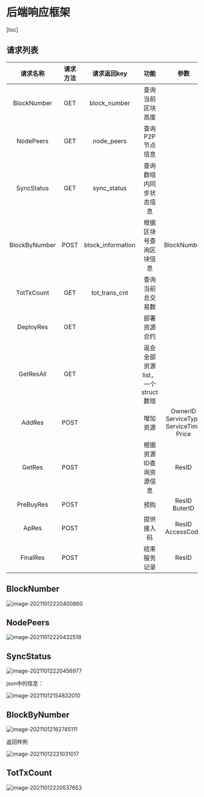 # 后端响应框架

[toc]

## 请求列表

|   请求名称    | 请求方法 |    请求返回key    |               功能               |                      参数                      |
| :-----------: | :------: | :---------------: | :------------------------------: | :--------------------------------------------: |
|  BlockNumber  |   GET    |   block_number    |         查询当前区块高度         |                                                |
|   NodePeers   |   GET    |    node_peers     |         查询P2P节点信息          |                                                |
|  SyncStatus   |   GET    |    sync_status    |      查询群组内同步状态信息      |                                                |
| BlockByNumber |   POST   | block_information |      根据区块号查询区块信息      |                  BlockNumber                   |
|  TotTxCount   |   GET    |   tot_trans_cnt   |         查询当前总交易数         |                                                |
|   DeployRes   |   GET    |                   |           部署资源合约           |                                                |
|   GetResAll   |   GET    |                   | 返会全部资源list，一个struct数组 |                                                |
|    AddRes     |   POST   |                   |             增加资源             | OwnerID<br>ServiceType<br>ServiceTime<br>Price |
|    GetRes     |   POST   |                   |      根据资源ID查询资源信息      |                     ResID                      |
|   PreBuyRes   |   POST   |                   |               预购               |                ResID<br>ButerID                |
|     ApRes     |   POST   |                   |            提供接入码            |              ResID<br>AccessCode               |
|   FinalRes    |   POST   |                   |           结束服务记录           |                     ResID                      |



## BlockNumber

![image-20211012220400860](https://luochengyu.oss-cn-beijing.aliyuncs.com/img/image-20211012220400860.png)

## NodePeers

![image-20211012220432518](https://luochengyu.oss-cn-beijing.aliyuncs.com/img/image-20211012220432518.png)

## SyncStatus

![image-20211012220456977](https://luochengyu.oss-cn-beijing.aliyuncs.com/img/image-20211012220456977.png)

json中的信息：

![image-20211012154832010](https://luochengyu.oss-cn-beijing.aliyuncs.com/image-20211012154832010.png)

## BlockByNumber

![image-20211012162745111](https://luochengyu.oss-cn-beijing.aliyuncs.com/image-20211012162745111.png)

返回样例

![image-20211012221031017](https://luochengyu.oss-cn-beijing.aliyuncs.com/img/image-20211012221031017.png)

## TotTxCount

![image-20211012220537653](https://luochengyu.oss-cn-beijing.aliyuncs.com/img/image-20211012220537653.png)
